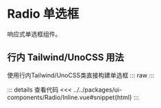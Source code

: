 # Radio 单选框

响应式单选框组件。

<script setup>
// import CssRadio from 'ui-components/css-class/Radio/CssClass.vue'
import InlineRadio from 'ui-components/Radio/Inline.vue'
</script>

## 行内 Tailwind/UnoCSS 用法
使用行内Tailwind/UnoCSS类直接构建单选框
::: raw
<InlineRadio />
:::

::: details 查看代码
<<< ../../packages/ui-components/Radio/Inline.vue#snippet{html}
:::

<!-- ## CSS 类用法
使用预定义的CSS类来构建单选框
::: raw
<CssRadio />
:::

::: code-group
<<< ../../packages/ui-components/css-class/Radio/CssClass.vue#snippet{html}[html]
<<< ../../packages/ui-components/css-class/Radio/index.css[scss]
::: -->
